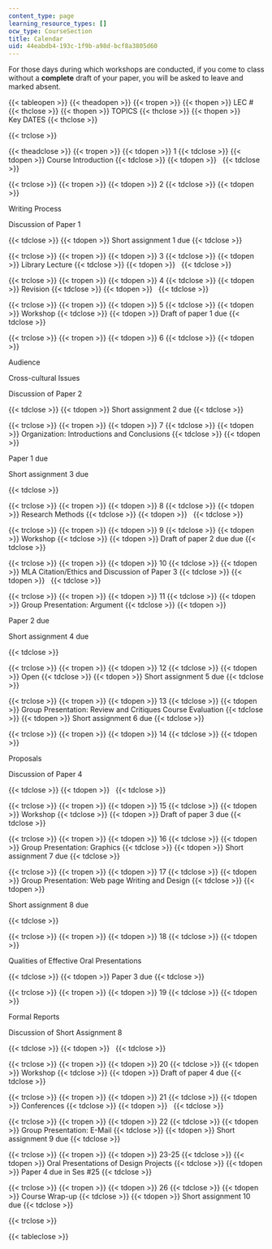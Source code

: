 ```yaml
---
content_type: page
learning_resource_types: []
ocw_type: CourseSection
title: Calendar
uid: 44eabdb4-193c-1f9b-a98d-bcf8a3805d60
---
```


For those days during which workshops are conducted, if you come to class without a **complete** draft of your paper, you will be asked to leave and marked absent.

{{< tableopen >}}
{{< theadopen >}}
{{< tropen >}}
{{< thopen >}}
LEC #
{{< thclose >}}
{{< thopen >}}
TOPICS
{{< thclose >}}
{{< thopen >}}
Key DATES
{{< thclose >}}

{{< trclose >}}

{{< theadclose >}}
{{< tropen >}}
{{< tdopen >}}
1
{{< tdclose >}}
{{< tdopen >}}
Course Introduction
{{< tdclose >}}
{{< tdopen >}}
 
{{< tdclose >}}

{{< trclose >}}
{{< tropen >}}
{{< tdopen >}}
2
{{< tdclose >}}
{{< tdopen >}}


Writing Process

Discussion of Paper 1


{{< tdclose >}}
{{< tdopen >}}
Short assignment 1 due
{{< tdclose >}}

{{< trclose >}}
{{< tropen >}}
{{< tdopen >}}
3
{{< tdclose >}}
{{< tdopen >}}
Library Lecture
{{< tdclose >}}
{{< tdopen >}}
 
{{< tdclose >}}

{{< trclose >}}
{{< tropen >}}
{{< tdopen >}}
4
{{< tdclose >}}
{{< tdopen >}}
Revision
{{< tdclose >}}
{{< tdopen >}}
 
{{< tdclose >}}

{{< trclose >}}
{{< tropen >}}
{{< tdopen >}}
5
{{< tdclose >}}
{{< tdopen >}}
Workshop
{{< tdclose >}}
{{< tdopen >}}
Draft of paper 1 due
{{< tdclose >}}

{{< trclose >}}
{{< tropen >}}
{{< tdopen >}}
6
{{< tdclose >}}
{{< tdopen >}}


Audience

Cross-cultural Issues

Discussion of Paper 2


{{< tdclose >}}
{{< tdopen >}}
Short assignment 2 due
{{< tdclose >}}

{{< trclose >}}
{{< tropen >}}
{{< tdopen >}}
7
{{< tdclose >}}
{{< tdopen >}}
Organization: Introductions and Conclusions
{{< tdclose >}}
{{< tdopen >}}


Paper 1 due

Short assignment 3 due


{{< tdclose >}}

{{< trclose >}}
{{< tropen >}}
{{< tdopen >}}
8
{{< tdclose >}}
{{< tdopen >}}
Research Methods
{{< tdclose >}}
{{< tdopen >}}
 
{{< tdclose >}}

{{< trclose >}}
{{< tropen >}}
{{< tdopen >}}
9
{{< tdclose >}}
{{< tdopen >}}
Workshop
{{< tdclose >}}
{{< tdopen >}}
Draft of paper 2 due due
{{< tdclose >}}

{{< trclose >}}
{{< tropen >}}
{{< tdopen >}}
10
{{< tdclose >}}
{{< tdopen >}}
MLA Citation/Ethics and Discussion of Paper 3
{{< tdclose >}}
{{< tdopen >}}
 
{{< tdclose >}}

{{< trclose >}}
{{< tropen >}}
{{< tdopen >}}
11
{{< tdclose >}}
{{< tdopen >}}
Group Presentation: Argument
{{< tdclose >}}
{{< tdopen >}}


Paper 2 due

Short assignment 4 due


{{< tdclose >}}

{{< trclose >}}
{{< tropen >}}
{{< tdopen >}}
12
{{< tdclose >}}
{{< tdopen >}}
Open
{{< tdclose >}}
{{< tdopen >}}
Short assignment 5 due
{{< tdclose >}}

{{< trclose >}}
{{< tropen >}}
{{< tdopen >}}
13
{{< tdclose >}}
{{< tdopen >}}
Group Presentation: Review and Critiques Course Evaluation
{{< tdclose >}}
{{< tdopen >}}
Short assignment 6 due
{{< tdclose >}}

{{< trclose >}}
{{< tropen >}}
{{< tdopen >}}
14
{{< tdclose >}}
{{< tdopen >}}


Proposals

Discussion of Paper 4


{{< tdclose >}}
{{< tdopen >}}
 
{{< tdclose >}}

{{< trclose >}}
{{< tropen >}}
{{< tdopen >}}
15
{{< tdclose >}}
{{< tdopen >}}
Workshop
{{< tdclose >}}
{{< tdopen >}}
Draft of paper 3 due
{{< tdclose >}}

{{< trclose >}}
{{< tropen >}}
{{< tdopen >}}
16
{{< tdclose >}}
{{< tdopen >}}
Group Presentation: Graphics
{{< tdclose >}}
{{< tdopen >}}
Short assignment 7 due
{{< tdclose >}}

{{< trclose >}}
{{< tropen >}}
{{< tdopen >}}
17
{{< tdclose >}}
{{< tdopen >}}
Group Presentation: Web page Writing and Design
{{< tdclose >}}
{{< tdopen >}}


Short assignment 8 due


{{< tdclose >}}

{{< trclose >}}
{{< tropen >}}
{{< tdopen >}}
18
{{< tdclose >}}
{{< tdopen >}}


Qualities of Effective Oral Presentations


{{< tdclose >}}
{{< tdopen >}}
Paper 3 due
{{< tdclose >}}

{{< trclose >}}
{{< tropen >}}
{{< tdopen >}}
19
{{< tdclose >}}
{{< tdopen >}}


Formal Reports

Discussion of Short Assignment 8


{{< tdclose >}}
{{< tdopen >}}
 
{{< tdclose >}}

{{< trclose >}}
{{< tropen >}}
{{< tdopen >}}
20
{{< tdclose >}}
{{< tdopen >}}
Workshop
{{< tdclose >}}
{{< tdopen >}}
Draft of paper 4 due
{{< tdclose >}}

{{< trclose >}}
{{< tropen >}}
{{< tdopen >}}
21
{{< tdclose >}}
{{< tdopen >}}
Conferences
{{< tdclose >}}
{{< tdopen >}}
 
{{< tdclose >}}

{{< trclose >}}
{{< tropen >}}
{{< tdopen >}}
22
{{< tdclose >}}
{{< tdopen >}}
Group Presentation: E-Mail
{{< tdclose >}}
{{< tdopen >}}
Short assignment 9 due
{{< tdclose >}}

{{< trclose >}}
{{< tropen >}}
{{< tdopen >}}
23-25
{{< tdclose >}}
{{< tdopen >}}
Oral Presentations of Design Projects
{{< tdclose >}}
{{< tdopen >}}
Paper 4 due in Ses #25
{{< tdclose >}}

{{< trclose >}}
{{< tropen >}}
{{< tdopen >}}
26
{{< tdclose >}}
{{< tdopen >}}
Course Wrap-up
{{< tdclose >}}
{{< tdopen >}}
Short assignment 10 due
{{< tdclose >}}

{{< trclose >}}

{{< tableclose >}}